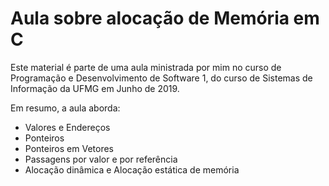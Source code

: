# Aula sobre alocação de Memória em C

Este material é parte de uma aula ministrada por mim no curso de Programação e Desenvolvimento de Software 1, do curso de Sistemas de Informação da UFMG em Junho de 2019.

Em resumo, a aula aborda:

* Valores e Endereços
* Ponteiros
* Ponteiros em Vetores
* Passagens por valor e por referência
* Alocação dinâmica e Alocação estática de memória
